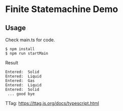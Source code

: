 # Finite Statemachine Demo

## Usage

Check main.ts for code.

```
$ npm install
$ npm run startMain
```

Result

```
Entered:  Solid
Entered:  Liquid
Entered:  Gas
Entered:  Liquid
Entered:  Solid
 ... good bye

```

TTag: https://ttag.js.org/docs/typescript.html
